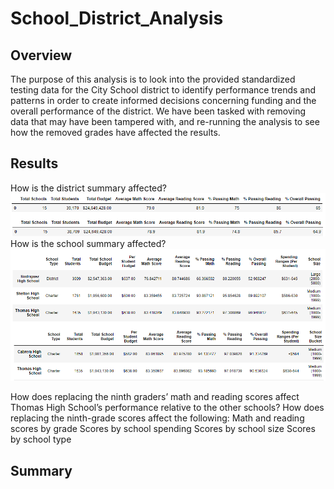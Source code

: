 # School_District_Analysis

## Overview

The purpose of this analysis is to look into the provided standardized testing data for the City School district to identify performance trends and patterns in order to create informed decisions concerning funding and the overall performance of the district.  We have been tasked with removing data that may have been tampered with, and re-running the analysis to see how the removed grades have affected the results.

## Results

How is the district summary affected?
![This is an image](https://github.com/BNew2022/School_District_Analysis/blob/main/Resources/district_summary_vs_new.png)
How is the school summary affected?
![This is an image](https://github.com/BNew2022/School_District_Analysis/blob/main/Resources/school_summary_vs.png)

How does replacing the ninth graders’ math and reading scores affect Thomas High School’s performance relative to the other schools?
How does replacing the ninth-grade scores affect the following:
Math and reading scores by grade
Scores by school spending
Scores by school size
Scores by school type
## Summary
